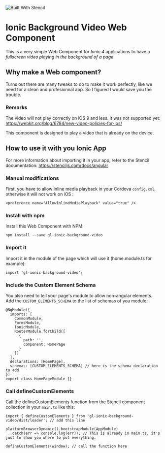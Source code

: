 ![Built With Stencil](https://img.shields.io/badge/-Built%20With%20Stencil-16161d.svg?logo=data%3Aimage%2Fsvg%2Bxml%3Bbase64%2CPD94bWwgdmVyc2lvbj0iMS4wIiBlbmNvZGluZz0idXRmLTgiPz4KPCEtLSBHZW5lcmF0b3I6IEFkb2JlIElsbHVzdHJhdG9yIDE5LjIuMSwgU1ZHIEV4cG9ydCBQbHVnLUluIC4gU1ZHIFZlcnNpb246IDYuMDAgQnVpbGQgMCkgIC0tPgo8c3ZnIHZlcnNpb249IjEuMSIgaWQ9IkxheWVyXzEiIHhtbG5zPSJodHRwOi8vd3d3LnczLm9yZy8yMDAwL3N2ZyIgeG1sbnM6eGxpbms9Imh0dHA6Ly93d3cudzMub3JnLzE5OTkveGxpbmsiIHg9IjBweCIgeT0iMHB4IgoJIHZpZXdCb3g9IjAgMCA1MTIgNTEyIiBzdHlsZT0iZW5hYmxlLWJhY2tncm91bmQ6bmV3IDAgMCA1MTIgNTEyOyIgeG1sOnNwYWNlPSJwcmVzZXJ2ZSI%2BCjxzdHlsZSB0eXBlPSJ0ZXh0L2NzcyI%2BCgkuc3Qwe2ZpbGw6I0ZGRkZGRjt9Cjwvc3R5bGU%2BCjxwYXRoIGNsYXNzPSJzdDAiIGQ9Ik00MjQuNywzNzMuOWMwLDM3LjYtNTUuMSw2OC42LTkyLjcsNjguNkgxODAuNGMtMzcuOSwwLTkyLjctMzAuNy05Mi43LTY4LjZ2LTMuNmgzMzYuOVYzNzMuOXoiLz4KPHBhdGggY2xhc3M9InN0MCIgZD0iTTQyNC43LDI5Mi4xSDE4MC40Yy0zNy42LDAtOTIuNy0zMS05Mi43LTY4LjZ2LTMuNkgzMzJjMzcuNiwwLDkyLjcsMzEsOTIuNyw2OC42VjI5Mi4xeiIvPgo8cGF0aCBjbGFzcz0ic3QwIiBkPSJNNDI0LjcsMTQxLjdIODcuN3YtMy42YzAtMzcuNiw1NC44LTY4LjYsOTIuNy02OC42SDMzMmMzNy45LDAsOTIuNywzMC43LDkyLjcsNjguNlYxNDEuN3oiLz4KPC9zdmc%2BCg%3D%3D&colorA=16161d&style=flat-square)

# Ionic Background Video Web Component

This is a very simple Web Component for *Ionic 4* applications to have a *fullscreen video playing in the background of a page*.

## Why make a Web component?

Turns out there are many tweaks to do to make it work perfectly, like we need for a clean and profesionnal app. So I figured I would save you the trouble.

### Remarks

The video will not play correctly on iOS 9 and less. it was not supported yet: https://webkit.org/blog/6784/new-video-policies-for-ios/

This component is designed to play a video that is already on the device.


## How to use it with you Ionic App

For more information about importing it in your app, refer to the Stencil documentation: https://stenciljs.com/docs/angular

### Manual modifications

First, you have to allow inline media playback in your Cordova `config.xml`, otherwise it will not work on iOS :

```
<preference name="AllowInlineMediaPlayback" value="true" />
```

### Install with npm

Install this Web Component with NPM:

```
npm install --save gl-ionic-background-video
```

### Import it

Import it in the module of the page which will use it (home.module.ts for example):
```
import 'gl-ionic-background-video';
```

### Include the Custom Element Schema

You also need to tell your page's module to allow non-angular elements. Add the `CUSTOM_ELEMENTS_SCHEMA` to the list of schemas of you module:

```
@NgModule({
  imports: [
    CommonModule,
    FormsModule,
    IonicModule,
    RouterModule.forChild([
      {
        path: '',
        component: HomePage
      }
    ])
  ],
  declarations: [HomePage],
  schemas: [CUSTOM_ELEMENTS_SCHEMA] // here is the schema declaration to add
})
export class HomePageModule {}
```

### Call defineCustomElements
Call the defineCustomElements function from the Stencil component collection in your `main.ts` like this:
```
import { defineCustomElements } from 'gl-ionic-background-video/dist/loader'; // add this line

platformBrowserDynamic().bootstrapModule(AppModule)
  .catch(err => console.log(err)); // This is already in main.ts, it's just to show you where to put everything.
  
defineCustomElements(window); // call the function here
```

